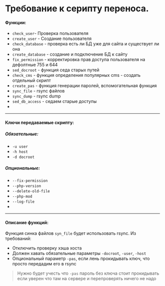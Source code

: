 # Требование к серипту переноса.


#### Функции:
- `check_user`- Проверка пользователя
- `create_user` - Создание пользователя
- `check_database` - проверка есть ли БД уже для сайта и существует ли она
- `create_database` - создание и подключение БД к сайту
- `fix_permission` - корректировка прав доступа пользователя на дефолтные 755 и 644
- `sed_docroot` - функция седа старых путей
- `check_cms` - функция определения популярных cms - создать отдельный скрипт
- `create_pas` - функция генерации паролей, вспомогательная функция
- `sync_file` - rsync файлов
- `sync_dump` - rsync dump
- `sed_db_access` - седаем старые доступы
- 

---

#### Ключи передаваемые скрипту:

##### Обязательные:
- `-u user`
- `-h host`
- `-d docroot`
##### Опциональные:
- `--fix-permission`
- `--php-version`
- `--delete-old-file`
- `--php-mod`
- `--log-file`
- 

---

#### Описание функций:


Функция синка файлов `syn_file` будет использовать rsync. Из требований:
- Отключить проверку хэша хоста
- Должен хавать обязательные параметры `-docroot`, `-user`, `-host`
- Опциональный параметр `-pas`, если лень прокидывать ключ, что просто передадим его в rsync
> Нужно будет учесть что `-pas` пароль без ключа стоит прокидывать если уверен что там на сервере и перепроверять ничего не надо
